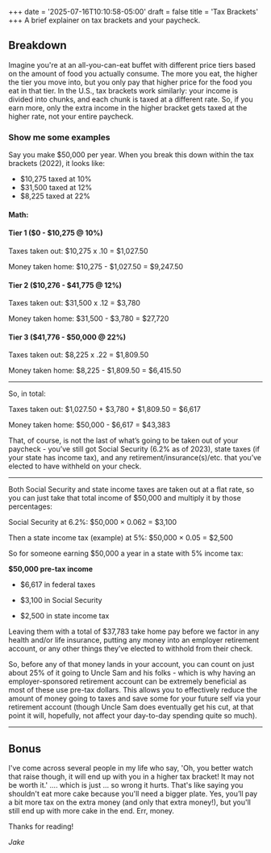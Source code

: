 +++
date = '2025-07-16T10:10:58-05:00'
draft = false
title = 'Tax Brackets'
+++
A brief explainer on tax brackets and your paycheck.

## Breakdown

Imagine you're at an all-you-can-eat buffet with different price tiers based on the amount of food you actually consume. The more you eat, the higher the tier you move into, but you only pay that higher price for the food you eat in that tier. In the U.S., tax brackets work similarly: your income is divided into chunks, and each chunk is taxed at a different rate. So, if you earn more, only the extra income in the higher bracket gets taxed at the higher rate, not your entire paycheck.

### Show me some examples

Say you make $50,000 per year. When you break this down within the tax brackets (2022), it looks like:
- $10,275 taxed at 10%
- $31,500 taxed at 12%
- $8,225 taxed at 22%

#### **Math:**
#### Tier 1 ($0 - $10,275 @ 10%)
Taxes taken out: $10,275 x .10 = $1,027.50

Money taken home: $10,275 - $1,027.50 = $9,247.50

#### Tier 2 ($10,276 - $41,775 @ 12%)
Taxes taken out: $31,500 x .12 = $3,780

Money taken home: $31,500 - $3,780 = $27,720

#### Tier 3 ($41,776 - $50,000 @ 22%)
Taxes taken out: $8,225 x .22 = $1,809.50

Money taken home: $8,225 - $1,809.50 = $6,415.50

---
So, in total:

Taxes taken out: $1,027.50 + $3,780 + $1,809.50 = $6,617

Money taken home: $50,000 - $6,617 = $43,383

That, of course, is not the last of what’s going to be taken out of your paycheck - you’ve still got Social Security (6.2% as of 2023), state taxes (if your state has income tax), and any retirement/insurance(s)/etc. that you’ve elected to have withheld on your check.

--- 
Both Social Security and state income taxes are taken out at a flat rate, so you can just take that total income of $50,000 and multiply it by those percentages:

Social Security at 6.2%: $50,000 × 0.062 = $3,100

Then a state income tax (example) at 5%: $50,000 × 0.05 = $2,500

So for someone earning $50,000 a year in a state with 5% income tax:

**$50,000 pre-tax income**

- $6,617 in federal taxes

- $3,100 in Social Security

- $2,500 in state income tax

Leaving them with a total of $37,783 take home pay before we factor in any health and/or life insurance, putting any money into an employer retirement account, or any other things they’ve elected to withhold from their check.

So, before any of that money lands in your account, you can count on just about 25% of it going to Uncle Sam and his folks - which is why having an employer-sponsored retirement account can be extremely beneficial as most of these use pre-tax dollars. This allows you to effectively reduce the amount of money going to taxes and save some for your future self via your retirement account (though Uncle Sam does eventually get his cut, at that point it will, hopefully, not affect your day-to-day spending quite so much).

---
## Bonus

I've come across several people in my life who say, 'Oh, you better watch that raise though, it will end up with you in a higher tax bracket! It may not be worth it.' .... which is just ... so wrong it hurts. That's like saying you shouldn't eat more cake because you'll need a bigger plate. Yes, you’ll pay a bit more tax on the extra money (and only that extra money!), but you'll still end up with more cake in the end. Err, money.

Thanks for reading!

*Jake*